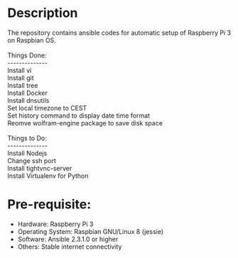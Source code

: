 # Description
The repository contains ansible codes for automatic setup of Raspberry Pi 3 on Raspbian OS. <br />
<br />Things Done: <br />
--------------<br />
Install vi <br />
Install git <br />
Install tree <br />
Install Docker <br />
Install dnsutils <br />
Set local timezone to CEST <br />
Set history command to display date time format <br />
Reomve wolfram-engine package to save disk space <br />
<br />Things to Do: <br />
--------------<br />
Install Nodejs <br />
Change ssh port <br />
Install tightvnc-server <br />
Install Virtualenv for Python <br />

# Pre-requisite:
- Hardware: Raspberry Pi 3
- Operating System: Raspbian GNU/Linux 8 (jessie)
- Software: Ansible 2.3.1.0 or higher
- Others: Stable internet connectivity
